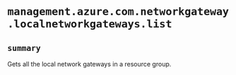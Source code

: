 # `management.azure.com.networkgateway.localnetworkgateways.list`

## `summary`
Gets all the local network gateways in a resource group.


